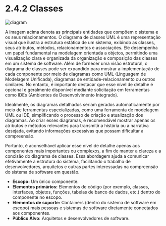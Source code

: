 # 2.4.2 Classes

![diagram](https://www.plantuml.com/plantuml/svg/0/ZLLBRzim33utlqB8QLkH0BiQHTUWpRe1Qp6qs2deGP6OH8iikNfa2RR-zr6obSYnFUnYINn8_FYHz8rrr3XVoX6Jr5eoOqxiX3kGnU8dtT5YQQQ-WYbbTbfg3dAQ35vUoE_HnKJmWZmx8zGQ3tGleI0p_CwLBr70mJ8ZAYUqoinWHwMdGVW0RgEvpNI_jDbAJVa3tHT4A9U9Ri4uiHACEdpagtAm1ZDwQ-BEb1ZNs-Y8Ot9DnX_6BNr1sEba4t3E3U0wYBlMzy5cK6Kdwmo0omHSe4YmNCGmikpeLza1CxS4ay0pNLOIIb0dzmJvXmLJOsr2Rw16UK4yBhOdEqC0Cvi-a4wuGEufJEsWXHhBw2vI4xw1PSLRvqHZGLQuH6mveSk3WyLBVPFpM19PFCzH56igWN-2Lm_MHVmvkf23Z-EZkY2ctfsNTyUlSJmQ58GssvH3xOtzH_gYkYzpYfPvfYWpMXtANCAv2Dr0vPTmIKrzX-Nc_SamomdqK8YDlhU43M0MPkx8rZczM82Prkajv1rD3Tk87U2DIwqbK1LSn5e1_ona7xbDA3t47l4cD8cP3F10pxSy_gVduvL3sGhAlbIjl9IFRKfPbJSmAAEbRBNinQG28pHFNLrjjCelW98AcLjZTDWl-RCxl216ZuLoYm5sLEtiRqArp9KLIfyQhXRk7IXBpyNtcBcEy3lOLoyiFOb1qQLiFuLeCPeddQR-vHhSpEDWDrZLOD-znrx6X00BeLzz8X02u9RS6uf3d2VJmtNj6l8UMYRu9OYNmiuOqrwvHwtc-qeOu45_3A9by4spRLT_Ypx8YQ3I3byoh-7buhw94midbLbdrfp_KjeUOSWq2fmnzQuzOZhsZHnhE6v6M4HWLfH1hE0xS5WzfsVI-UhFT1eDHZUOR_p5_mK0)

A imagem acima denota as principais entidades que compõem o sistema e os seus relacionamentos. O diagrama de classes UML é uma representação visual que ilustra a estrutura estática de um sistema, exibindo as classes, seus atributos, métodos, relacionamentos e associações. Ele desempenha um papel fundamental na modelagem orientada a objetos, permitindo uma visualização clara e organizada da organização e composição das classes em um sistema de software. Além de fornecer uma visão estrutural, o diagrama de classes pode ser expandido para mostrar a implementação de cada componente por meio de diagramas como UML (Linguagem de Modelagem Unificada), diagramas de entidade-relacionamento ou outros similares. No entanto, é importante destacar que esse nível de detalhe é opcional e geralmente disponível mediante solicitação em ferramentas como IDEs (Ambientes de Desenvolvimento Integrado).

Idealmente, os diagramas detalhados seriam gerados automaticamente por meio de ferramentas especializadas, como uma ferramenta de modelagem UML ou IDE, simplificando o processo de criação e atualização dos diagramas. Ao criar esses diagramas, é recomendável mostrar apenas os atributos e métodos relevantes para transmitir a história ou a narrativa desejada, evitando informações excessivas que possam dificultar a compreensão.

Portanto, é aconselhável aplicar esse nível de detalhe apenas aos componentes mais importantes ou complexos, a fim de manter a clareza e a concisão do diagrama de classes. Essa abordagem ajuda a comunicar efetivamente a estrutura do sistema, facilitando o trabalho de desenvolvedores, arquitetos e outras partes interessadas na compreensão do sistema de software em questão.

* **Escopo:** Um único componente.
* **Elementos primários:** Elementos de código (por exemplo, classes, interfaces, objetos, funções, tabelas de banco de dados, etc.) dentro do componente no escopo.
*  **Elementos de suporte:** Containers (dentro do sistema de software em escopo) mais pessoas e sistemas de software diretamente conectados aos componentes.
*  **Público Alvo:** Arquitetos e desenvolvedores de software.
